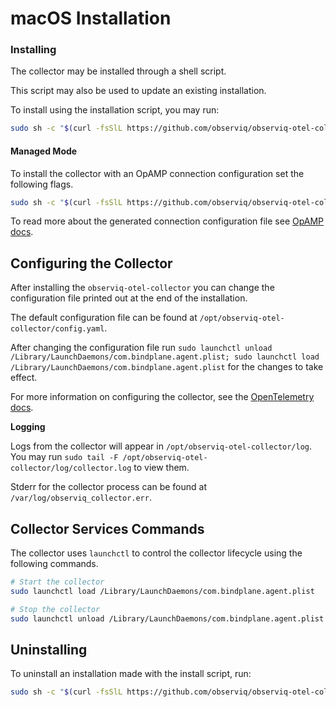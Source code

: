 # macOS Installation

### Installing
The collector may be installed through a shell script.

This script may also be used to update an existing installation.

To install using the installation script, you may run:
```sh
sudo sh -c "$(curl -fsSlL https://github.com/observiq/observiq-otel-collector/releases/latest/download/install_macos.sh)" install_macos.sh
```

#### Managed Mode

To install the collector with an OpAMP connection configuration set the following flags. 

```sh
sudo sh -c "$(curl -fsSlL https://github.com/observiq/observiq-otel-collector/releases/latest/download/install_macos.sh)" install_macos.sh -e <your_endpoint> -s <secret-key>
```

To read more about the generated connection configuration file see [OpAMP docs](./opamp.md).

## Configuring the Collector

After installing the `observiq-otel-collector` you can change the configuration file printed out at the end of the installation.

The default configuration file can be found at `/opt/observiq-otel-collector/config.yaml`.

After changing the configuration file run `sudo launchctl unload /Library/LaunchDaemons/com.bindplane.agent.plist; sudo launchctl load /Library/LaunchDaemons/com.bindplane.agent.plist` for the changes to take effect.

For more information on configuring the collector, see the [OpenTelemetry docs](https://opentelemetry.io/docs/collector/configuration/).

**Logging**

Logs from the collector will appear in `/opt/observiq-otel-collector/log`. You may run `sudo tail -F /opt/observiq-otel-collector/log/collector.log` to view them.

Stderr for the collector process can be found at `/var/log/observiq_collector.err`.

## Collector Services Commands

The collector uses `launchctl` to control the collector lifecycle using the following commands.

```sh
# Start the collector
sudo launchctl load /Library/LaunchDaemons/com.bindplane.agent.plist

# Stop the collector
sudo launchctl unload /Library/LaunchDaemons/com.bindplane.agent.plist
```

## Uninstalling

To uninstall an installation made with the install script, run:
```sh
sudo sh -c "$(curl -fsSlL https://github.com/observiq/observiq-otel-collector/releases/latest/download/install_macos.sh)" install_macos.sh -r
```
